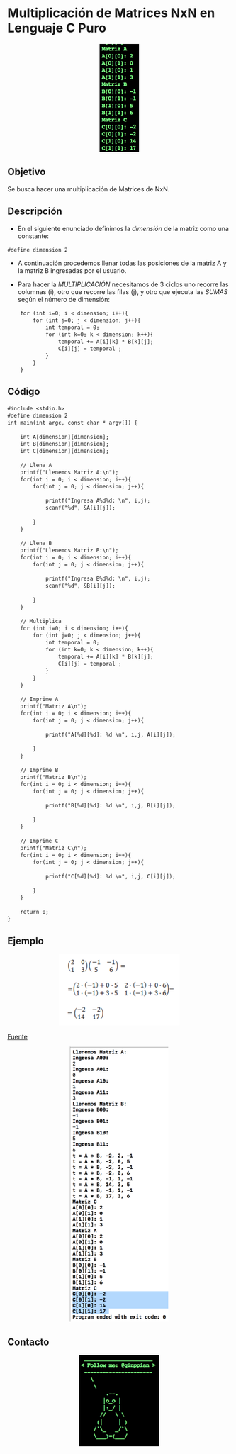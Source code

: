 Multiplicación de Matrices NxN en Lenguaje C Puro
===========

<p align="center">
  <img src="https://github.com/ginppian/C-Multiplicacion-Matrices/blob/master/imgs/img3.png" width="89" height="244" />
</p>

## Objetivo

Se busca hacer una multiplicación de Matrices de NxN.

## Descripción

* En el siguiente enunciado definimos la *dimensión* de la matriz como una constante:

```
#define dimension 2
```

* A continuación procedemos llenar todas las posiciones de la matriz A y la matriz B ingresadas por el usuario.

* Para hacer la *MULTIPLICACIÓN* necesitamos de 3 ciclos uno recorre las columnas (i), otro que recorre las filas (j), y otro que ejecuta las *SUMAS* según el número de dimensión:

```
    for (int i=0; i < dimension; i++){
        for (int j=0; j < dimension; j++){
            int temporal = 0;
            for (int k=0; k < dimension; k++){
                temporal += A[i][k] * B[k][j];
                C[i][j] = temporal ;
            }
        }
    }
```

## Código

```
#include <stdio.h>
#define dimension 2
int main(int argc, const char * argv[]) {

    int A[dimension][dimension];
    int B[dimension][dimension];
    int C[dimension][dimension];
    
    // Llena A
    printf("Llenemos Matriz A:\n");
    for(int i = 0; i < dimension; i++){
        for(int j = 0; j < dimension; j++){
            
            printf("Ingresa A%d%d: \n", i,j);
            scanf("%d", &A[i][j]);
        
        }
    }

    // Llena B
    printf("Llenemos Matriz B:\n");
    for(int i = 0; i < dimension; i++){
        for(int j = 0; j < dimension; j++){
            
            printf("Ingresa B%d%d: \n", i,j);
            scanf("%d", &B[i][j]);
            
        }
    }
    
    // Multiplica
    for (int i=0; i < dimension; i++){
        for (int j=0; j < dimension; j++){
            int temporal = 0;
            for (int k=0; k < dimension; k++){
                temporal += A[i][k] * B[k][j];
                C[i][j] = temporal ;
            }
        }
    }
    
    // Imprime A
    printf("Matriz A\n");
    for(int i = 0; i < dimension; i++){
        for(int j = 0; j < dimension; j++){
            
            printf("A[%d][%d]: %d \n", i,j, A[i][j]);
            
        }
    }
    
    // Imprime B
    printf("Matriz B\n");
    for(int i = 0; i < dimension; i++){
        for(int j = 0; j < dimension; j++){
            
            printf("B[%d][%d]: %d \n", i,j, B[i][j]);
            
        }
    }

    // Imprime C
    printf("Matriz C\n");
    for(int i = 0; i < dimension; i++){
        for(int j = 0; j < dimension; j++){
            
            printf("C[%d][%d]: %d \n", i,j, C[i][j]);
            
        }
    }

    return 0;
}
```

## Ejemplo

<p align="center">
  <img src="https://github.com/ginppian/C-Multiplicacion-Matrices/blob/master/imgs/img1.png" width="273" height="161" />
</p>

[Fuente](https://www.matesfacil.com/matrices/resueltos-matrices-producto.html)

<p align="center">
  <img src="https://github.com/ginppian/C-Multiplicacion-Matrices/blob/master/imgs/img2.png" width="222" height="621" />
</p>

## Contacto

<p align="center">
  <img src="https://github.com/ginppian/Bash-Cowsay/blob/master/followme.png" width="180" height="206" />
</p>